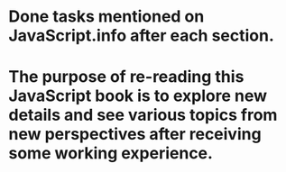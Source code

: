 # Done tasks mentioned on JavaScript.info after each section.
# The purpose of re-reading this JavaScript book is to explore new details and see various topics from new perspectives after receiving some working experience.